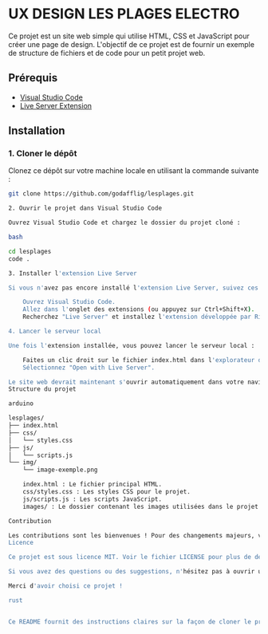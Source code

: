 # UX DESIGN LES PLAGES ELECTRO

Ce projet est un site web simple qui utilise HTML, CSS et JavaScript pour créer une page de design. L'objectif de ce projet est de fournir un exemple de structure de fichiers et de code pour un petit projet web.

## Prérequis

- [Visual Studio Code](https://code.visualstudio.com/)
- [Live Server Extension](https://marketplace.visualstudio.com/items?itemName=ritwickdey.LiveServer)

## Installation

### 1. Cloner le dépôt

Clonez ce dépôt sur votre machine locale en utilisant la commande suivante :

```bash
git clone https://github.com/godafflig/lesplages.git

2. Ouvrir le projet dans Visual Studio Code

Ouvrez Visual Studio Code et chargez le dossier du projet cloné :

bash

cd lesplages
code .

3. Installer l'extension Live Server

Si vous n'avez pas encore installé l'extension Live Server, suivez ces étapes :

    Ouvrez Visual Studio Code.
    Allez dans l'onglet des extensions (ou appuyez sur Ctrl+Shift+X).
    Recherchez "Live Server" et installez l'extension développée par Ritwick Dey.

4. Lancer le serveur local

Une fois l'extension installée, vous pouvez lancer le serveur local :

    Faites un clic droit sur le fichier index.html dans l'explorateur de fichiers de Visual Studio Code.
    Sélectionnez "Open with Live Server".

Le site web devrait maintenant s'ouvrir automatiquement dans votre navigateur par défaut et se mettre à jour automatiquement à chaque enregistrement de vos modifications.
Structure du projet

arduino

lesplages/
├── index.html
├── css/
│   └── styles.css
├── js/
│   └── scripts.js
└── img/
    └── image-exemple.png

    index.html : Le fichier principal HTML.
    css/styles.css : Les styles CSS pour le projet.
    js/scripts.js : Les scripts JavaScript.
    images/ : Le dossier contenant les images utilisées dans le projet.

Contribution

Les contributions sont les bienvenues ! Pour des changements majeurs, veuillez d'abord ouvrir une issue pour discuter de ce que vous souhaitez modifier.
Licence

Ce projet est sous licence MIT. Voir le fichier LICENSE pour plus de détails.

Si vous avez des questions ou des suggestions, n'hésitez pas à ouvrir une issue ou à me contacter directement.

Merci d'avoir choisi ce projet !

rust


Ce README fournit des instructions claires sur la façon de cloner le projet, installer les dépendances nécessaires et utiliser **Live Server** pour le développement local. N'oubliez pas d'ajuster les informations spécifiques comme l'URL du dépôt GitHub et les détails de contact selon vos besoins.

